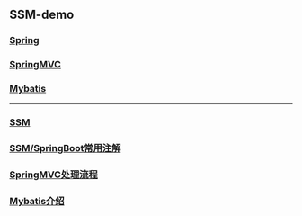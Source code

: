 ## SSM-demo

### [Spring](./src/main/java/spring)

### [SpringMVC](./src/main/java/SpringMVC)

### [Mybatis](./src/main/java/Mybatis)
---
### [SSM](./src/main/java/Mybatis)

### [SSM/SpringBoot常用注解](https://github.com/feihb123/SSM-demo/blob/master/Annotation.md)

### [SpringMVC处理流程](./src/main/java/SpringMVC/SpringMVC.md)

### [Mybatis介绍](./src/main/java/mybatis/mybatis.md)

